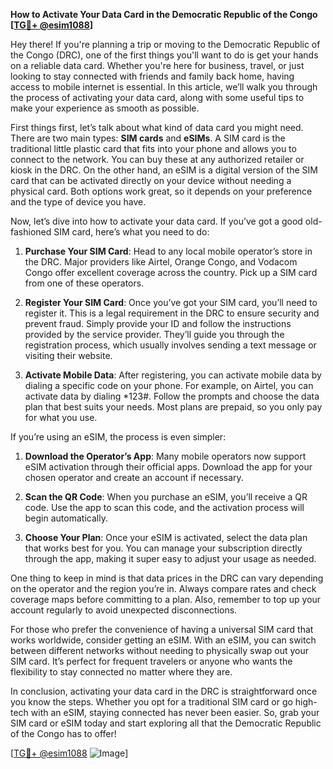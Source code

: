 **How to Activate Your Data Card in the Democratic Republic of the Congo [[TG💪+ @esim1088](https://t.me/s/esim1088)]**

Hey there! If you're planning a trip or moving to the Democratic Republic of the Congo (DRC), one of the first things you'll want to do is get your hands on a reliable data card. Whether you're here for business, travel, or just looking to stay connected with friends and family back home, having access to mobile internet is essential. In this article, we’ll walk you through the process of activating your data card, along with some useful tips to make your experience as smooth as possible.

First things first, let’s talk about what kind of data card you might need. There are two main types: **SIM cards** and **eSIMs**. A SIM card is the traditional little plastic card that fits into your phone and allows you to connect to the network. You can buy these at any authorized retailer or kiosk in the DRC. On the other hand, an eSIM is a digital version of the SIM card that can be activated directly on your device without needing a physical card. Both options work great, so it depends on your preference and the type of device you have.

Now, let’s dive into how to activate your data card. If you’ve got a good old-fashioned SIM card, here’s what you need to do:

1. **Purchase Your SIM Card**: Head to any local mobile operator’s store in the DRC. Major providers like Airtel, Orange Congo, and Vodacom Congo offer excellent coverage across the country. Pick up a SIM card from one of these operators.

2. **Register Your SIM Card**: Once you’ve got your SIM card, you’ll need to register it. This is a legal requirement in the DRC to ensure security and prevent fraud. Simply provide your ID and follow the instructions provided by the service provider. They’ll guide you through the registration process, which usually involves sending a text message or visiting their website.

3. **Activate Mobile Data**: After registering, you can activate mobile data by dialing a specific code on your phone. For example, on Airtel, you can activate data by dialing *123#. Follow the prompts and choose the data plan that best suits your needs. Most plans are prepaid, so you only pay for what you use.

If you’re using an eSIM, the process is even simpler:

1. **Download the Operator’s App**: Many mobile operators now support eSIM activation through their official apps. Download the app for your chosen operator and create an account if necessary.

2. **Scan the QR Code**: When you purchase an eSIM, you’ll receive a QR code. Use the app to scan this code, and the activation process will begin automatically.

3. **Choose Your Plan**: Once your eSIM is activated, select the data plan that works best for you. You can manage your subscription directly through the app, making it super easy to adjust your usage as needed.

One thing to keep in mind is that data prices in the DRC can vary depending on the operator and the region you’re in. Always compare rates and check coverage maps before committing to a plan. Also, remember to top up your account regularly to avoid unexpected disconnections.

For those who prefer the convenience of having a universal SIM card that works worldwide, consider getting an eSIM. With an eSIM, you can switch between different networks without needing to physically swap out your SIM card. It’s perfect for frequent travelers or anyone who wants the flexibility to stay connected no matter where they are.

In conclusion, activating your data card in the DRC is straightforward once you know the steps. Whether you opt for a traditional SIM card or go high-tech with an eSIM, staying connected has never been easier. So, grab your SIM card or eSIM today and start exploring all that the Democratic Republic of the Congo has to offer!

[[TG💪+ @esim1088](https://t.me/s/esim1088) ![Image](https://i.postimg.cc/Y0z9fWf4/image.png)]